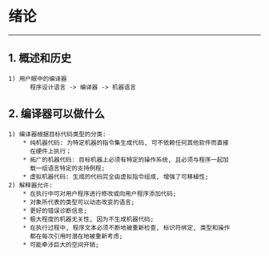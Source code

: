 # **绪论**
***


## **1. 概述和历史**
    1) 用户眼中的编译器
          程序设计语言 -> 编译器 -> 机器语言


## **2. 编译器可以做什么**
    1) 编译器根据目标代码类型的分类:
        * 纯机器代码: 为特定机器的指令集生成代码, 可不依赖任何其他软件而直接
          在硬件上执行；
        * 拓广的机器代码: 目标机器上必须有特定的操作系统, 且必须与程序一起加
          载一组语言特定的支持例程;
        * 虚拟机器代码: 生成的代码完全由虚拟指令组成, 增强了可移植性;
    2) 解释器允许:
        * 在执行中可对用户程序进行修改或向用户程序添加代码;
        * 对象所代表的类型可以动态改变的语言;
        * 更好的错误诊断信息;
        * 极大程度的机器无关性, 因为不生成机器代码;
        * 在执行过程中, 程序文本必须不断地被重新检查, 标识符绑定, 类型和操作
          都在每次引用时潜在地被重新考虑;
        * 可能牵涉巨大的空间开销;

